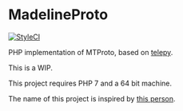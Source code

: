 # MadelineProto
[![StyleCI](https://styleci.io/repos/61838413/shield)](https://styleci.io/repos/61838413)


PHP implementation of MTProto, based on [telepy](https://github.com/griganton/telepy_old).

This is a WIP.

This project requires PHP 7 and a 64 bit machine. 

The name of this project is inspired by [this person](https://s-media-cache-ak0.pinimg.com/736x/f0/a1/70/f0a170718baeb0e3817c612d96f5d1cf.jpg).
